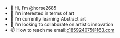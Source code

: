 - 👋 Hi, I’m @horse2685
- 👀 I’m interested in terms of art
- 🌱 I’m currently learning Abstract art 
- 💞️ I’m looking to collaborate on artistic innovation
- 📫 How to reach me email:c185924075@163.com

<!---
horse2685/horse2685 is a ✨ special ✨ repository because its `README.md` (this file) appears on your GitHub profile.
You can click the Preview link to take a look at your changes.
--->
